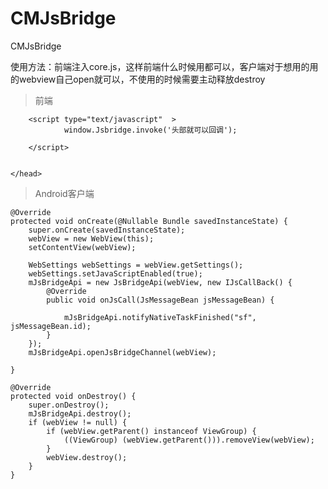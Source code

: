 # CMJsBridge
CMJsBridge

使用方法：前端注入core.js，这样前端什么时候用都可以，客户端对于想用的用的webview自己open就可以，不使用的时候需要主动释放destroy

>前端
	<head>
	    <link rel="stylesheet" href="main.css">
	    <script src="jquery-3.1.0.js"></script>
	    <script type="text/javascript" src="core.js"></script>
	    <script type="text/javascript" src="jsInterface.js"></script>
	
	    <script type="text/javascript"  >
	            window.Jsbridge.invoke('头部就可以回调');
	
	    </script>
	
	
	</head>


>Android客户端

    @Override
    protected void onCreate(@Nullable Bundle savedInstanceState) {
        super.onCreate(savedInstanceState);
        webView = new WebView(this);
        setContentView(webView);
       
        WebSettings webSettings = webView.getSettings();
        webSettings.setJavaScriptEnabled(true);
        mJsBridgeApi = new JsBridgeApi(webView, new IJsCallBack() {
            @Override
            public void onJsCall(JsMessageBean jsMessageBean) {
 
                mJsBridgeApi.notifyNativeTaskFinished("sf", jsMessageBean.id);
            }
        });
        mJsBridgeApi.openJsBridgeChannel(webView);

    }

    @Override
    protected void onDestroy() {
        super.onDestroy();
        mJsBridgeApi.destroy();
        if (webView != null) {
            if (webView.getParent() instanceof ViewGroup) {
                ((ViewGroup) (webView.getParent())).removeView(webView);
            }
            webView.destroy();
        }
    }
    
